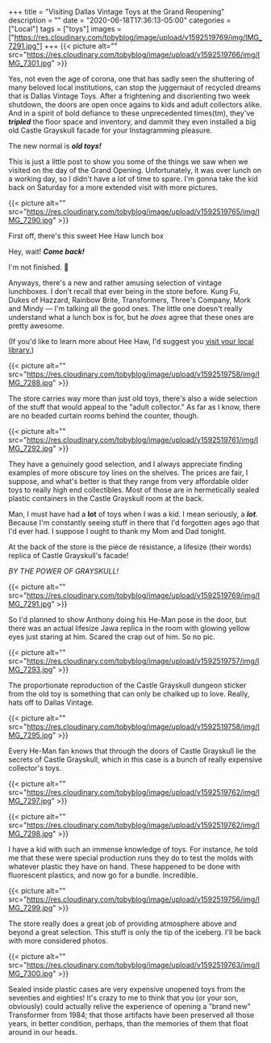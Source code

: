 +++
title = "Visiting Dallas Vintage Toys at the Grand Reopening"
description = ""
date = "2020-06-18T17:36:13-05:00"
categories = ["Local"]
tags = ["toys"]
images = ["https://res.cloudinary.com/tobyblog/image/upload/v1592519769/img/IMG_7291.jpg"]
+++
{{< picture alt="" src="https://res.cloudinary.com/tobyblog/image/upload/v1592519766/img/IMG_7301.jpg" >}}

Yes, not even the age of corona, one that has sadly seen the shuttering of many beloved local institutions, can stop the juggernaut of recycled dreams that is Dallas Vintage Toys. After a frightening and disorienting two week shutdown, the doors are open once agains to kids and adult collectors alike. And in a spirit of bold defiance to these unprecedented times(tm), they've ***tripled*** the floor space and inventory, and dammit they even installed a big old Castle Grayskull facade for your Instagramming pleasure.

The new normal is ***old toys!***
<!--more-->
This is just a little post to show you some of the things we saw when we visited on the day of the Grand Opening. Unfortunately, it was over lunch on a working day, so I didn't have a lot of time to spare. I'm gonna take the kid back on Saturday for a more extended visit with more pictures.

{{< picture alt="" src="https://res.cloudinary.com/tobyblog/image/upload/v1592519765/img/IMG_7290.jpg" >}}

First off, there's this sweet Hee Haw lunch box

Hey, wait! ***Come back!***

I'm not finished. 😤

Anyways, there's a new and rather amusing selection of vintage lunchboxes. I don't recall that ever being in the store before. Kung Fu, Dukes of Hazzard, Rainbow Brite, Transformers, Three's Company, Mork and Mindy — I'm talking all the good ones. The little one doesn't really understand what a lunch box is for, but he *does* agree that these ones are pretty awesome.

(If you'd like to learn more about Hee Haw, I'd suggest you [visit your local library.](https://www.youtube.com/watch?v=Xv13g44ROaw))

{{< picture alt="" src="https://res.cloudinary.com/tobyblog/image/upload/v1592519758/img/IMG_7288.jpg" >}}

The store carries way more than just old toys, there's also a wide selection of the stuff that would appeal to the "adult collector." As far as I know, there are no beaded curtain rooms behind the counter, though.

{{< picture alt="" src="https://res.cloudinary.com/tobyblog/image/upload/v1592519761/img/IMG_7292.jpg" >}}

They have a genuinely good selection, and I always appreciate finding examples of more obscure toy lines on the shelves. The prices are fair, I suppose, and what's better is that they range from very affordable older toys to really high end collectibles. Most of those are in hermetically sealed plastic containers in the Castle Grayskull room at the back.

Man, I must have had a **lot** of toys when I was a kid. I mean seriously, a ***lot***. Because I'm constantly seeing stuff in there that I'd forgotten ages ago that I'd ever had. I suppose I ought to thank my Mom and Dad tonight. 

At the back of the store is the pièce de résistance, a lifesize (their words) replica of Castle Grayskull's facade!

*BY THE POWER OF GRAYSKULL!*

{{< picture alt="" src="https://res.cloudinary.com/tobyblog/image/upload/v1592519769/img/IMG_7291.jpg" >}}

So I'd planned to show Anthony doing his He-Man pose in the door, but there was an actual lifesize Jawa replica in the room with glowing yellow eyes just staring at him. Scared the crap out of him. So no pic.

{{< picture alt="" src="https://res.cloudinary.com/tobyblog/image/upload/v1592519757/img/IMG_7293.jpg" >}}

The proportionate reproduction of the Castle Grayskull dungeon sticker from the old toy is something that can only be chalked up to love. Really, hats off to Dallas Vintage.

{{< picture alt="" src="https://res.cloudinary.com/tobyblog/image/upload/v1592519758/img/IMG_7295.jpg" >}}

Every He-Man fan knows that through the doors of Castle Grayskull lie the secrets of Castle Grayskull, which in this case is a bunch of really expensive collector's toys.

{{< picture alt="" src="https://res.cloudinary.com/tobyblog/image/upload/v1592519762/img/IMG_7297.jpg" >}}

{{< picture alt="" src="https://res.cloudinary.com/tobyblog/image/upload/v1592519762/img/IMG_7298.jpg" >}}

I have a kid with such an immense knowledge of toys. For instance, he told me that these were special production runs they do to test the molds with whatever plastic they have on hand. These happened to be done with fluorescent plastics, and now go for a bundle. Incredible.

{{< picture alt="" src="https://res.cloudinary.com/tobyblog/image/upload/v1592519756/img/IMG_7299.jpg" >}}

The store really does a great job of providing atmosphere above and beyond a great selection. This stuff is only the tip of the iceberg. I'll be back with more considered photos.

{{< picture alt="" src="https://res.cloudinary.com/tobyblog/image/upload/v1592519763/img/IMG_7300.jpg" >}}

Sealed inside plastic cases are very expensive unopened toys from the seventies and eighties! It's crazy to me to think that you (or your son, obviously) could actually relive the experience of opening a "brand new" Transformer from 1984; that those artifacts have been preserved all those years, in better condition, perhaps, than the memories of them that float around in our heads.